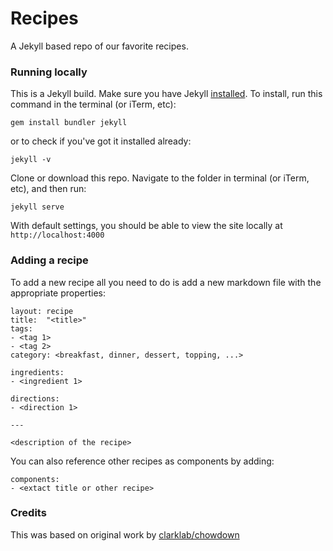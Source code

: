 # Recipes

A Jekyll based repo of our favorite recipes.

### Running locally

This is a Jekyll build. Make sure you have Jekyll [installed](https://jekyllrb.com/). To install, run this command in the terminal (or iTerm, etc):

```gem install bundler jekyll```

or to check if you've got it installed already:

```jekyll -v```

Clone or download this repo. Navigate to the folder in terminal (or iTerm, etc), and then run:

```jekyll serve```

With default settings, you should be able to view the site locally at `http://localhost:4000`

### Adding a recipe

To add a new recipe all you need to do is add a new markdown file with the appropriate properties:

```
layout: recipe
title:  "<title>"
tags: 
- <tag 1>
- <tag 2>
category: <breakfast, dinner, dessert, topping, ...>

ingredients:
- <ingredient 1>

directions:
- <direction 1>

---

<description of the recipe>
```

You can also reference other recipes as components by adding:

```
components:
- <extact title or other recipe>
```

### Credits

This was based on original work by [clarklab/chowdown](https://github.com/clarklab/chowdown)
